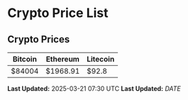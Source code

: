 # Crypto Price List

## Crypto Prices
| Bitcoin | Ethereum | Litecoin |
| ------- | -------- | -------- |
| $84004 | $1968.91 | $92.8 |
**Last Updated:** 2025-03-21 07:30 UTC
**Last Updated:** $DATE$
